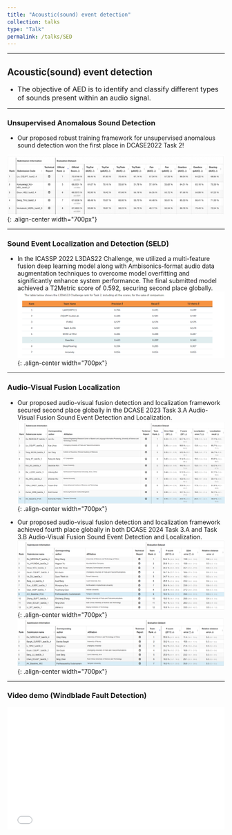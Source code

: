 ```yaml
---
title: "Acoustic(sound) event detection"
collection: talks
type: "Talk"
permalink: /talks/SED
---
```


---
##  Acoustic(sound) event detection 
- <font size=3> The objective of AED is to identify and classify different types of sounds present within an audio signal.</font>  


---
###  Unsupervised Anomalous Sound Detection
- Our proposed robust training framework for unsupervised anomalous sound detection won the first place in DCASE2022 Task 2!
  
 
![AEC before](/images/dcase2022.png){: .align-center width="700px"}

--- 
### Sound Event Localization and Detection (SELD)

- In the ICASSP 2022 L3DAS22 Challenge, we utilized a multi-feature fusion deep learning model along with Ambisonics-format audio data augmentation techniques to overcome model overfitting and significantly enhance system performance. The final submitted model achieved a T2Metric score of 0.592, securing second place globally.
![AEC before](/images/icasspr1.png){: .align-center width="700px"}

---
### Audio-Visual Fusion Localization

- Our proposed audio-visual fusion detection and localization framework secured second place globally in the DCASE 2023 Task 3.A Audio-Visual Fusion Sound Event Detection and Localization.
![AEC before](/images/dcase2023.png){: .align-center width="700px"}

- Our proposed audio-visual fusion detection and localization framework achieved fourth place globally in both DCASE 2024 Task 3.A and Task 3.B Audio-Visual Fusion Sound Event Detection and Localization.
![AEC before](/images/2024task3a.png){: .align-center width="700px"}
![AEC before](/images/2024task3b.png){: .align-center width="700px"}

---
### Video demo (Windblade Fault Detection)
   <div style="position: relative; padding-bottom: 56.25%; height: 0; overflow: hidden; max-width: 100%; height: auto;">
    <iframe 
    src="//player.bilibili.com/player.html?isOutside=true&aid=468455790&bvid=BV1L541117yt&cid=584375931&p=1&autoplay=0" 
    style="position: absolute; top: 0; left: 0; width: 100%; height: 100%;" 
    frameborder="0" 
    allowfullscreen="true">
    </iframe>
  </div>
   
   
